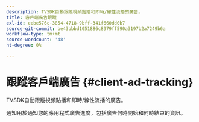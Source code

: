 ```yaml
---
description: TVSDK自動跟蹤視頻點播和即時/線性流播的廣告。
title: 客戶端廣告跟蹤
exl-id: eebe576c-3854-4718-9bff-341f660dd0b7
source-git-commit: be43bbbd1051886c8979ff590a3197b2a7249b6a
workflow-type: tm+mt
source-wordcount: '48'
ht-degree: 0%

---
```


# 跟蹤客戶端廣告 {#client-ad-tracking}

TVSDK自動跟蹤視頻點播和即時/線性流播的廣告。

通知用於通知您的應用程式廣告進度，包括廣告何時開始和何時結束的資訊。
